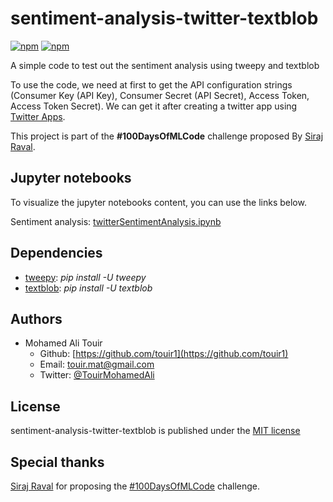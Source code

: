 # sentiment-analysis-twitter-textblob
[![npm](https://img.shields.io/badge/langage-Python-blue.svg?style=flat-square)](https://www.python.org/) [![npm](https://img.shields.io/npm/l/date-2.svg?style=flat-square)](https://github.com/touir1/sentiment-analysis-twitter-textblob/blob/master/LICENSE)

A simple code to test out the sentiment analysis using tweepy and textblob

To use the code, we need at first to get the API configuration strings (Consumer Key (API Key), Consumer Secret (API Secret), Access Token, Access Token Secret). We can get it after creating a twitter app using [Twitter Apps](https://apps.twitter.com/).

This project is part of the <b>#100DaysOfMLCode</b> challenge proposed By [Siraj Raval](https://twitter.com/sirajraval).

## Jupyter notebooks ##
To visualize the jupyter notebooks content, you can use the links below.

Sentiment analysis: [twitterSentimentAnalysis.ipynb](http://nbviewer.jupyter.org/github/touir1/sentiment-analysis-twitter-textblob/blob/master/twitterSentimentAnalysis.ipynb)

## Dependencies ##
* [tweepy](http://www.tweepy.org/): _pip install -U tweepy_
* [textblob](https://textblob.readthedocs.io/en/dev/): _pip install -U textblob_

## Authors ##

* Mohamed Ali Touir
  * Github: [https://github.com/touir1](https://github.com/touir1)
  * Email: [touir.mat@gmail.com](mailto:touir.mat@gmail.com)
  * Twitter: [@TouirMohamedAli](https://twitter.com/TouirMohamedAli)

## License ##

sentiment-analysis-twitter-textblob is published under the [MIT license](http://www.opensource.org/licenses/mit-license)

## Special thanks ##

[Siraj Raval](https://twitter.com/sirajraval) for proposing the [#100DaysOfMLCode](https://twitter.com/search?q=%23100DaysOfMLCode&src=tyah) challenge.
